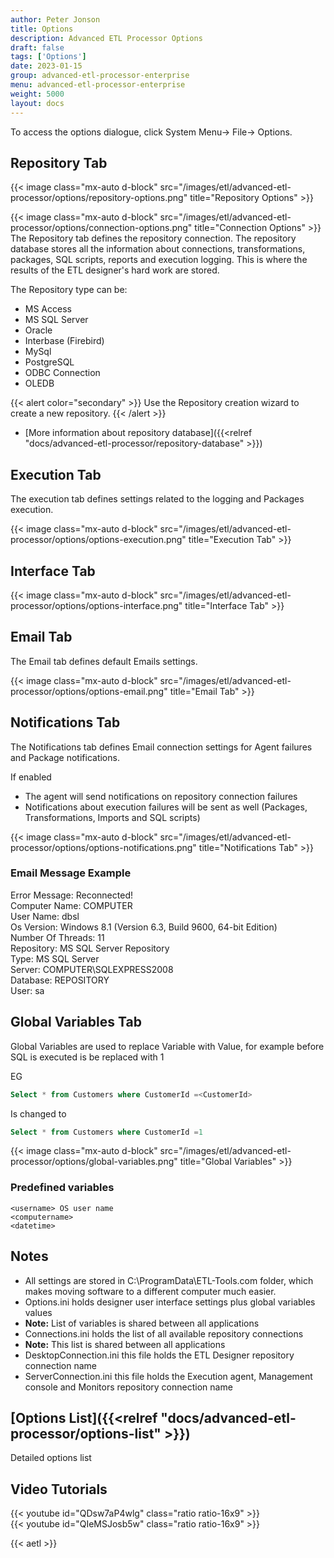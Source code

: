 ```yaml
---
author: Peter Jonson
title: Options
description: Advanced ETL Processor Options
draft: false
tags: ['Options']
date: 2023-01-15
group: advanced-etl-processor-enterprise
menu: advanced-etl-processor-enterprise
weight: 5000
layout: docs
---
```


To access the options dialogue, click System Menu-> File-> Options.

## Repository Tab

{{< image class="mx-auto d-block"  src="/images/etl/advanced-etl-processor/options/repository-options.png" title="Repository Options" >}}

{{< image class="mx-auto d-block"  src="/images/etl/advanced-etl-processor/options/connection-options.png" title="Connection Options" >}}
\
The Repository tab defines the repository connection. The repository database stores all the information about connections, transformations, packages, SQL scripts, reports and execution logging. This is where the results of the ETL designer's hard work are stored.

The Repository type can be:

- MS Access
- MS SQL Server
- Oracle
- Interbase (Firebird)
- MySql
- PostgreSQL
- ODBC Connection
- OLEDB

{{< alert color="secondary" >}}
Use the Repository creation wizard to create a new repository.
{{< /alert >}}

- [More information about repository database]({{<relref "docs/advanced-etl-processor/repository-database" >}})

## Execution Tab

The execution tab defines settings related to the logging and Packages execution.

{{< image class="mx-auto d-block"  src="/images/etl/advanced-etl-processor/options/options-execution.png" title="Execution Tab" >}}

## Interface Tab

{{< image class="mx-auto d-block"  src="/images/etl/advanced-etl-processor/options/options-interface.png" title="Interface Tab" >}}

## Email Tab

The Email tab defines default Emails settings.

{{< image class="mx-auto d-block"  src="/images/etl/advanced-etl-processor/options/options-email.png" title="Email Tab" >}}

## Notifications Tab

The Notifications tab defines Email connection settings for Agent failures and Package notifications.

If enabled

- The agent will send notifications on repository connection failures
- Notifications about execution failures will be sent as well (Packages, Transformations, Imports and SQL scripts)

{{< image class="mx-auto d-block"  src="/images/etl/advanced-etl-processor/options/options-notifications.png" title="Notifications Tab" >}}

### Email Message Example

Error Message: Reconnected!\
Computer Name: COMPUTER\
User Name: dbsl\
Os Version: Windows 8.1 (Version 6.3, Build 9600, 64-bit Edition)\
Number Of Threads: 11\
Repository: MS SQL Server Repository\
Type: MS SQL Server\
Server: COMPUTER\SQLEXPRESS2008\
Database: REPOSITORY\
User: sa

## Global Variables Tab

Global Variables are used to replace Variable with Value, for example before SQL is executed <CustomerId> is be replaced with 1

EG

```sql
Select * from Customers where CustomerId =<CustomerId>
```

Is changed to

```sql
Select * from Customers where CustomerId =1
```

{{< image class="mx-auto d-block"  src="/images/etl/advanced-etl-processor/options/global-variables.png" title="Global Variables" >}}

### Predefined variables

```
<username> OS user name
<computername>
<datetime>
```

## Notes

- All settings are stored in C:\ProgramData\ETL-Tools.com folder, which makes moving software to a different computer much easier.
- Options.ini holds designer user interface settings plus global variables values
- **Note:** List of variables is shared between all applications
- Connections.ini holds the list of all available repository connections
- **Note:** This list is shared between all applications
- DesktopConnection.ini this file holds the ETL Designer repository connection name
- ServerConnection.ini this file holds the Execution agent, Management console and Monitors repository connection name

## [Options List]({{<relref "docs/advanced-etl-processor/options-list" >}})

Detailed options list

## Video Tutorials

{{< youtube id="QDsw7aP4wlg" class="ratio ratio-16x9" >}}
\
{{< youtube id="QIeMSJosb5w" class="ratio ratio-16x9" >}}

{{< aetl >}}
